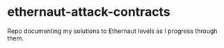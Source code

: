 # ethernaut-attack-contracts

Repo documenting my solutions to Ethernaut levels as I progress through them.
